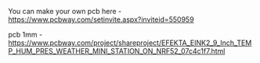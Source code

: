 You can make your own pcb here - https://www.pcbway.com/setinvite.aspx?inviteid=550959

pcb 1mm - https://www.pcbway.com/project/shareproject/EFEKTA_EINK2_9_Inch_TEMP_HUM_PRES_WEATHER_MINI_STATION_ON_NRF52_07c4c1f7.html

